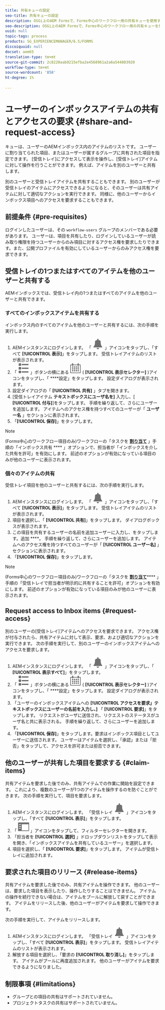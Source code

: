 ```yaml
---
title: 共有キューの設定
seo-title: 共有キューの設定
description: OSGi上のAEM Formsで、Forms中心のワークフロー用の共有キューを使用する方法を学びます。
seo-description: OSGi上のAEM Formsで、Forms中心のワークフロー用の共有キューを使用する方法を学びます。
uuid: null
topic-tags: process
products: SG_EXPERIENCEMANAGER/6.5/FORMS
discoiquuid: null
docset: aem65
translation-type: tm+mt
source-git-commit: 2c8220aab9215efba2e4568961a2a6a544803920
workflow-type: tm+mt
source-wordcount: '858'
ht-degree: 1%

---
```



# ユーザーのインボックスアイテムの共有とアクセスの要求 {#share-and-request-access}

キューは、ユーザーのAEMインボックス内のアイテムのリストです。 ユーザーに割り当てられた項目、またはユーザーが属するグループに共有された項目を指定できます。 [受信トレイ]にアクセスして表示を操作し、[受信トレイ]アイテムに対して操作を行うことができます。 例えば、アイテムを別のユーザーと共有します。

別のユーザーと受信トレイアイテムを共有することもできます。 別のユーザーが受信トレイのアイテムにアクセスできるようになると、そのユーザーは共有アイテムに対して適切なアクションを実行できます。 同様に、他のユーザーからインボックス項目へのアクセスを要求することもできます。

## 前提条件 {#pre-requisites}

ログインしたユーザーは、その `workflow-users` グループのメンバーである必要があります。 ユーザーは、項目を共有したり、ログインしているユーザーが読み取り権限を持つユーザーからのみ項目に対するアクセス権を要求したりできます。また、公開プロファイルを有効にしているユーザーからのみアクセス権を要求できます。

## 受信トレイの1つまたはすべてのアイテムを他のユーザーと共有する

AEMインボックスでは、受信トレイ内の1つまたはすべてのアイテムを他のユーザーと共有できます。

### すべてのインボックスアイテムを共有する

インボックス内のすべてのアイテムを他のユーザーと共有するには、次の手順を実行します。

1. AEMインスタンスにログインします。 「 ![インボックス](assets/bell.svg) 」アイコンをタップし、「すべて **[!UICONTROL 表示]**」をタップします。 受信トレイアイテムのリストが表示されます。
1. 「 ![作成](assets/viewlist.svg) 」ボタンの横にある ![表示セレクター](assets/calendar.svg) ( **[!UICONTROL 表示セレクター]** )アイコンをタップし、「 ****&#x200B;設定」をタップします。 設定ダイアログが表示されます。
1. 設定ダイアログの「 **[!UICONTROL 共有]** 」タブを開きます。
1. [受信トレイアイテム **テキストボックスにユーザ名を]** 入力し、[ **[!UICONTROL 付与]**]をタップします。 手順を繰り返して、さらにユーザーを追加します。 アイテムへのアクセス権を持つすべてのユーザーが「 **ユーザー名** 」セクションに表示されます。
1. 「**[!UICONTROL 保存]**」をタップします。

>[!NOTE]
>
>(Forms中心のワークフロー項目のみ)ワークフローの「タスクを **[割り当て](aem-forms-workflow-step-reference.md)** 」手順の「インボックス共有 **** 」オプションで、担当者が「インボックスを介した共有を許可」を有効にします。 前述のオプションが有効になっている項目のみが他のユーザーに表示されます。

### 個々のアイテムの共有

受信トレイ項目を他のユーザーと共有するには、次の手順を実行します。

1. AEMインスタンスにログインします。 「 ![インボックス](assets/bell.svg) 」アイコンをタップし、「すべて **[!UICONTROL 表示]**」をタップします。 受信トレイアイテムのリストが表示されます。
1. 項目を選択し、「 **[!UICONTROL 共有]**」をタップします。 ダイアログボックスが表示されます。
1. この項目を共有するユーザーの名前を追加ユーザーに入力し、をタップします。追加 ****。 手順を繰り返して、さらにユーザーを追加します。 アイテムへのアクセス権を持つすべてのユーザーが「 **[!UICONTROL ユーザー名]** 」セクションに表示されます。
1. 「**[!UICONTROL 保存]**」をタップします。


>[!NOTE]
>
>(Forms中心のワークフロー項目のみ)ワークフローの「タスクを **[割り当て](aem-forms-workflow-step-reference.md)****** 」手順の「受信トレイで担当者が明示的に共有することを許可」オプションを有効にします。 前述のオプションが有効になっている項目のみが他のユーザーに表示されます。

## Request access to Inbox items {#request-access}

別のユーザーの[受信トレイ]アイテムへのアクセスを要求できます。 アクセス権が付与されたら、共有アイテムに対して表示、要求、および適切なアクションを実行できます。 次の手順を実行して、別のユーザーのインボックスアイテムへのアクセスを要求します。

1. AEMインスタンスにログインします。 「 ![表示セレクター](assets/bell.svg) 」アイコンをタップし、「 **[!UICONTROL 表示すべて]**」をタップします。
1. 「 ![作成](assets/viewlist.svg) 」ボタンの横にある ![表示セレクター](assets/calendar.svg) ( **[!UICONTROL 表示セレクター]** )アイコンをタップし、「 ****&#x200B;設定」をタップします。 設定ダイアログが表示されます。
1. 「ユーザーのインボックスアイテムへの **[!UICONTROL アクセスを要求」テキストボックスにユーザーの名前を入力し、]** 「 **[!UICONTROL 要求]**」をタップします。 リクエストがユーザに送信され、リクエストのステータスがユーザ名と共に表示される。 手順を繰り返して、さらにユーザーを追加します。
1. 「**[!UICONTROL 保存]**」をタップします。要求はインボックス項目としてユーザーに送信されます。 ユーザーはアイテムを選択し、「承認」または「拒否」をタップして、アクセスを許可または拒否できます。


## 他のユーザーが共有した項目を要求する {#claim-items}

共有アイテムを要求した後でのみ、共有アイテムでの作業に開始を設定できます。 これにより、複数のユーザーが1つのアイテムを操作するのを防ぐことができます。 次の手順を実行して、項目を要求します。

1. AEMインスタンスにログインします。 「受信トレイ ![受信トレイ](assets/bell.svg) 」アイコンをタップし、「すべて **[!UICONTROL 表示]**」をタップします。
1. 「 ![コンテンツのみ](assets/railleft.svg) 」アイコンをタップして、フィルターセレクターを開きます。
1. 「担当者を **[!UICONTROL 選択]** 」ドロップダウンリストをタップして表示を開き、「インボックスアイテムを共有しているユーザー」を選択します。
1. 項目を選択し、「 **[!UICONTROL 要求]**」をタップします。 アイテムが受信トレイに追加されます。

## 要求された項目のリリース {#release-items}

共有アイテムを要求した後でのみ、共有アイテムを操作できます。 他のユーザーは、要求した項目を表示したり、操作したりすることはできません。 アイテムの操作を続行できない場合は、アイテムをプールに解放して戻すことができます。   アイテムをリリースした後、他のユーザーがアイテムを要求して操作できます。

次の手順を実行して、アイテムをリリースします。

1. AEMインスタンスにログインします。 「受信トレイ ![受信トレイ](assets/bell.svg) 」アイコンをタップし、「すべて **[!UICONTROL 表示]**」をタップします。 受信トレイアイテムのリストが表示されます。
1. 解放する項目を選択し、「要求の **[!UICONTROL 取り消し]**」をタップします。 アイテムがプールに再度追加されます。 他のユーザーがアイテムを要求できるようになりました。

## 制限事項 {#limitations}

* グループとの項目の共有はサポートされていません。
* プロジェクトタスクの共有はサポートされていません。
